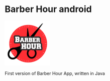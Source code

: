 # Barber Hour android
![TrucoMarreco](img/ic_launcher.png)

First version of Barber Hour App, written in Java
